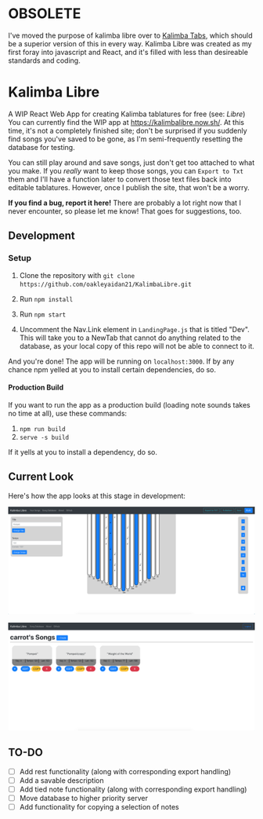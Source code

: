 # OBSOLETE

I've moved the purpose of kalimba libre over to [Kalimba Tabs](https://github.com/oakleyaidan21/kalimba-tabs), which should be a superior version of this in every way. Kalimba Libre was created as my first foray into javascript and React, and it's filled with less than desireable standards and coding. 


# Kalimba Libre

A WIP React Web App for creating Kalimba tablatures for free (see: _Libre_)
You can currently find the WIP app at https://kalimbalibre.now.sh/. At this time, it's not a completely finished site; don't be surprised if you suddenly find songs you've saved to be gone, as I'm semi-frequently resetting the database for testing.

You can still play around and save songs, just don't get too attached to what you make.
If you _really_ want to keep those songs, you can `Export to Txt` them and I'll have a function later to convert those text files back into editable tablatures. However, once I publish the site, that won't be a worry.

**If you find a bug, report it here!** There are probably a lot right now that I never encounter, so please let me know! That goes for suggestions, too.

## Development

### Setup

1. Clone the repository with
   `git clone https://github.com/oakleyaidan21/KalimbaLibre.git`

2. Run `npm install`

3. Run `npm start`

4. Uncomment the Nav.Link element in `LandingPage.js` that is titled "Dev". This will take you to a NewTab that cannot do anything related to the database, as your local copy of this repo will not be able to connect to it.

And you're done! The app will be running on `localhost:3000`. If by any chance npm yelled at you to install certain dependencies, do so.

#### Production Build

If you want to run the app as a production build (loading note sounds takes no time at all), use these commands:

1. `npm run build`
2. `serve -s build`

If it yells at you to install a dependency, do so.

## Current Look

Here's how the app looks at this stage in development:

![alt_text](./public/wipS2.png)

![alt_text](./public/wipS.PNG)

## TO-DO

- [ ] Add rest functionality (along with corresponding export handling)
- [ ] Add a savable description
- [ ] Add tied note functionality (along with corresponding export handling)
- [ ] Move database to higher priority server
- [ ] Add functionality for copying a selection of notes
